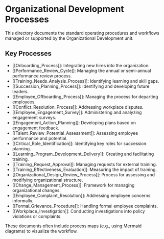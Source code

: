 # Organizational Development Processes

This directory documents the standard operating procedures and workflows managed or supported by the Organizational Development unit.

## Key Processes
- [[Onboarding_Process]]: Integrating new hires into the organization.
- [[Performance_Review_Cycle]]: Managing the annual or semi-annual performance review process.
- [[Training_Needs_Analysis_Process]]: Identifying learning and skill gaps.
- [[Succession_Planning_Process]]: Identifying and developing future leaders.
- [[Employee_Offboarding_Process]]: Managing the process for departing employees.
- [[Conflict_Resolution_Process]]: Addressing workplace disputes.
- [[Employee_Engagement_Survey]]: Administering and analyzing engagement surveys.
- [[Engagement_Action_Planning]]: Developing plans based on engagement feedback.
- [[Talent_Review_Potential_Assessment]]: Assessing employee performance and potential.
- [[Critical_Role_Identification]]: Identifying key roles for succession planning.
- [[Learning_Program_Development_Delivery]]: Creating and facilitating training.
- [[Training_Request_Approval]]: Managing requests for external training.
- [[Training_Effectiveness_Evaluation]]: Measuring the impact of training.
- [[Organizational_Design_Review_Process]]: Process for assessing and modifying organizational structure.
- [[Change_Management_Process]]: Framework for managing organizational changes.
- [[Employee_Complaint_Resolution]]: Addressing employee concerns informally.
- [[Formal_Grievance_Procedure]]: Handling formal employee complaints.
- [[Workplace_Investigation]]: Conducting investigations into policy violations or complaints.

These documents often include process maps (e.g., using Mermaid diagrams) to visualize the workflow. 